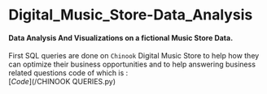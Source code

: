 # Digital_Music_Store-Data_Analysis
#### Data Analysis And Visualizations on a fictional Music Store Data.

First SQL queries are done on `Chinook` Digital Music Store 
to help how they can optimize their business opportunities and 
to help answering business related questions code of which is :    
  [_Code_](/CHINOOK QUERIES.py)


